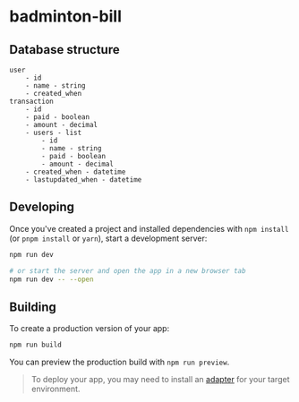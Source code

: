 # badminton-bill

## Database structure

```
user
    - id
    - name - string
    - created_when
transaction
    - id
    - paid - boolean
    - amount - decimal
    - users - list
        - id
        - name - string
        - paid - boolean
        - amount - decimal
    - created_when - datetime
    - lastupdated_when - datetime
```

## Developing

Once you've created a project and installed dependencies with `npm install` (or `pnpm install` or `yarn`), start a development server:

```bash
npm run dev

# or start the server and open the app in a new browser tab
npm run dev -- --open
```

## Building

To create a production version of your app:

```bash
npm run build
```

You can preview the production build with `npm run preview`.

> To deploy your app, you may need to install an [adapter](https://kit.svelte.dev/docs/adapters) for your target environment.
